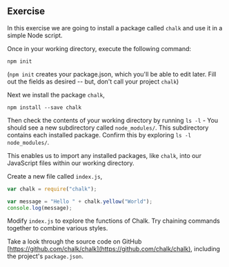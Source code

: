 ## Exercise
In this exercise we are going to install a package called `chalk` and use it in a simple Node script.

Once in your working directory, execute the following command:
```
npm init
```
(`npm init` creates your package.json, which you'll be able to edit later. Fill out the fields as desired -- but, don't call your project `chalk`)

Next we install the package `chalk`,
```
npm install --save chalk
```
Then check the contents of your working directory by running `ls -l` - You should see a new subdirectory called `node_modules/`. This subdirectory contains each installed package. Confirm this by exploring `ls -l node_modules/`.

This enables us to import any installed packages, like `chalk`, into our JavaScript files within our working directory.

Create a new file called `index.js`,

```javascript
var chalk = require("chalk");

var message = "Hello " + chalk.yellow("World");
console.log(message);
```
Modify `index.js` to explore the functions of Chalk. Try chaining commands together to combine various styles.

Take a look through the source code on GitHub [https://github.com/chalk/chalk](https://github.com/chalk/chalk), including the project's `package.json`.